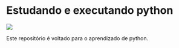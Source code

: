 # Estudando e executando python

<img src="https://sdtimes.com/wp-content/uploads/2018/12/python-logo-master-v3-TM-flattened-490x166.png">

<p>Este repositório é voltado para o aprendizado de python.</p>

